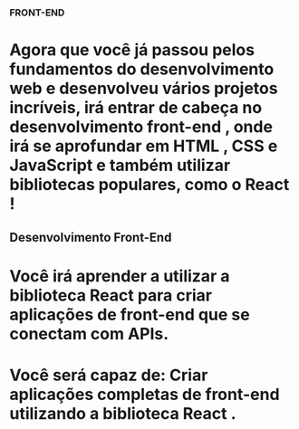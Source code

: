 ### FRONT-END

# Agora que você já passou pelos fundamentos do desenvolvimento web e desenvolveu vários projetos incríveis, irá entrar de cabeça no desenvolvimento front-end , onde irá se aprofundar em HTML , CSS e JavaScript e também utilizar bibliotecas populares, como o React !

## Desenvolvimento Front-End

# Você irá aprender a utilizar a biblioteca React para criar aplicações de front-end que se conectam com APIs.

# Você será capaz de: Criar aplicações completas de front-end utilizando a biblioteca React .
